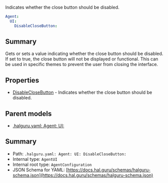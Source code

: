 <!--
title: DisableCloseButton
description: Indicates whether the close button should be disabled.
version: 1.38.9-beta.21
generated: true
date: 2025-04-15
node: This file is generated by the command-line program: `halguru manual -c -m`
-->


Indicates whether the close button should be disabled.

```yaml
Agent:
  UI:
    DisableCloseButton:
```

## Summary

Gets or sets a value indicating whether the close button should be disabled. If set to true, the close button will not be displayed or functional. This can be used in specific themes to prevent the user from closing the interface.

## Properties

* [DisableCloseButton]((halguru)-agent-ui-disableclosebutton.md) - Indicates whether the close button should be disabled.

## Parent models

* [.halguru.yaml: Agent: UI:]((halguru)-agent-ui.md)
## Summary

* Path: `.halguru.yaml: Agent: UI: DisableCloseButton:`
* Internal type: `AgentUI`
* Internal root type: `AgentConfiguration`
* JSON Schema for YAML: [https://docs.hal.guru/schemas/halguru-schema.json](https://docs.hal.guru/schemas/halguru-schema.json)
